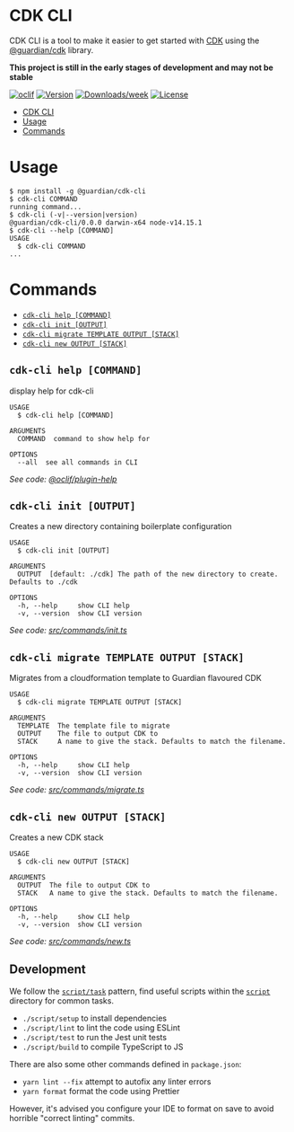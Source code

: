 # CDK CLI

CDK CLI is a tool to make it easier to get started with [CDK](https://github.com/aws/aws-cdk) using the [@guardian/cdk](https://github.com/guardian/cdk) library.

**This project is still in the early stages of development and may not be stable**

[![oclif](https://img.shields.io/badge/cli-oclif-brightgreen.svg)](https://oclif.io)
[![Version](https://img.shields.io/npm/v/cdk-cli.svg)](https://npmjs.org/package/cdk-cli)
[![Downloads/week](https://img.shields.io/npm/dw/cdk-cli.svg)](https://npmjs.org/package/cdk-cli)
[![License](https://img.shields.io/npm/l/cdk-cli.svg)](https://github.com/guardian/cdk-cli/blob/master/package.json)

<!-- toc -->

- [CDK CLI](#cdk-cli)
- [Usage](#usage)
- [Commands](#commands)
<!-- tocstop -->

# Usage

<!-- usage -->

```sh-session
$ npm install -g @guardian/cdk-cli
$ cdk-cli COMMAND
running command...
$ cdk-cli (-v|--version|version)
@guardian/cdk-cli/0.0.0 darwin-x64 node-v14.15.1
$ cdk-cli --help [COMMAND]
USAGE
  $ cdk-cli COMMAND
...
```

<!-- usagestop -->

# Commands

<!-- commands -->

- [`cdk-cli help [COMMAND]`](#cdk-cli-help-command)
- [`cdk-cli init [OUTPUT]`](#cdk-cli-init-output)
- [`cdk-cli migrate TEMPLATE OUTPUT [STACK]`](#cdk-cli-migrate-template-output-stack)
- [`cdk-cli new OUTPUT [STACK]`](#cdk-cli-new-output-stack)

## `cdk-cli help [COMMAND]`

display help for cdk-cli

```
USAGE
  $ cdk-cli help [COMMAND]

ARGUMENTS
  COMMAND  command to show help for

OPTIONS
  --all  see all commands in CLI
```

_See code: [@oclif/plugin-help](https://github.com/oclif/plugin-help/blob/v3.2.1/src/commands/help.ts)_

## `cdk-cli init [OUTPUT]`

Creates a new directory containing boilerplate configuration

```
USAGE
  $ cdk-cli init [OUTPUT]

ARGUMENTS
  OUTPUT  [default: ./cdk] The path of the new directory to create. Defaults to ./cdk

OPTIONS
  -h, --help     show CLI help
  -v, --version  show CLI version
```

_See code: [src/commands/init.ts](https://github.com/guardian/cdk-cli/blob/v0.0.0/src/commands/init.ts)_

## `cdk-cli migrate TEMPLATE OUTPUT [STACK]`

Migrates from a cloudformation template to Guardian flavoured CDK

```
USAGE
  $ cdk-cli migrate TEMPLATE OUTPUT [STACK]

ARGUMENTS
  TEMPLATE  The template file to migrate
  OUTPUT    The file to output CDK to
  STACK     A name to give the stack. Defaults to match the filename.

OPTIONS
  -h, --help     show CLI help
  -v, --version  show CLI version
```

_See code: [src/commands/migrate.ts](https://github.com/guardian/cdk-cli/blob/v0.0.0/src/commands/migrate.ts)_

## `cdk-cli new OUTPUT [STACK]`

Creates a new CDK stack

```
USAGE
  $ cdk-cli new OUTPUT [STACK]

ARGUMENTS
  OUTPUT  The file to output CDK to
  STACK   A name to give the stack. Defaults to match the filename.

OPTIONS
  -h, --help     show CLI help
  -v, --version  show CLI version
```

_See code: [src/commands/new.ts](https://github.com/guardian/cdk-cli/blob/v0.0.0/src/commands/new.ts)_

<!-- commandsstop -->

## Development

We follow the [`script/task`](https://github.com/github/scripts-to-rule-them-all) pattern,
find useful scripts within the [`script`](./script) directory for common tasks.

- `./script/setup` to install dependencies
- `./script/lint` to lint the code using ESLint
- `./script/test` to run the Jest unit tests
- `./script/build` to compile TypeScript to JS

There are also some other commands defined in `package.json`:

- `yarn lint --fix` attempt to autofix any linter errors
- `yarn format` format the code using Prettier

However, it's advised you configure your IDE to format on save to avoid horrible "correct linting" commits.
